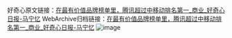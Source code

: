 好奇心原文链接：[在最有价值品牌榜单里，腾讯超过中移动排名第一_商业_好奇心日报-马宁忆](https://www.qdaily.com/articles/3567.html)
WebArchive归档链接：[在最有价值品牌榜单里，腾讯超过中移动排名第一_商业_好奇心日报-马宁忆](http://web.archive.org/web/20190623152457/https://www.qdaily.com/articles/3567.html)
![image](http://ww3.sinaimg.cn/large/007d5XDply1g3vbjd52jvj30u03i14qp)
